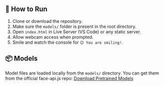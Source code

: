 
## 🚀 How to Run

1. Clone or download the repository.
2. Make sure the `models/` folder is present in the root directory.
3. Open `index.html` in Live Server (VS Code) or any static server.
4. Allow webcam access when prompted.
5. Smile and watch the console for `😊 You are smiling!`.

## 📦 Models

Model files are loaded locally from the `models/` directory. You can get them from the official face-api.js repo:
[Download Pretrained Models](https://github.com/justadudewhohacks/face-api.js-models)




